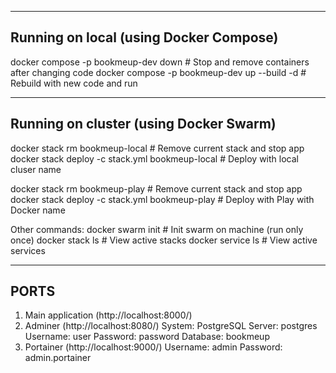 ----------------------------------------
Running on local (using Docker Compose)
----------------------------------------
docker compose -p bookmeup-dev down              # Stop and remove containers after changing code
docker compose -p bookmeup-dev up --build -d     # Rebuild with new code and run

----------------------------------------
Running on cluster (using Docker Swarm)
----------------------------------------
docker stack rm bookmeup-local                     # Remove current stack and stop app
docker stack deploy -c stack.yml bookmeup-local    # Deploy with local cluser name

docker stack rm bookmeup-play                      # Remove current stack and stop app
docker stack deploy -c stack.yml bookmeup-play     # Deploy with Play with Docker name

Other commands:
    docker swarm init    # Init swarm on machine (run only once)
    docker stack ls      # View active stacks
    docker service ls    # View active services

--------
PORTS
--------
1. Main application (http://localhost:8000/)
2. Adminer (http://localhost:8080/)
    System:   PostgreSQL
    Server:   postgres
    Username: user
    Password: password
    Database: bookmeup
3. Portainer (http://localhost:9000/)
    Username: admin
    Password: admin.portainer
